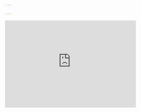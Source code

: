 ```yaml
---

---
```


<iframe width="432" height="289" src="https://www.youtube.com/embed/plo-uifs4JA" title="tehnopark" frameborder="0" allow="accelerometer; autoplay; clipboard-write; encrypted-media; gyroscope; picture-in-picture" allowfullscreen></iframe>   

